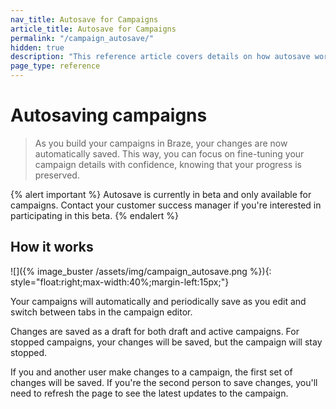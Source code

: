 ```yaml
---
nav_title: Autosave for Campaigns
article_title: Autosave for Campaigns
permalink: "/campaign_autosave/"
hidden: true
description: "This reference article covers details on how autosave works for campaigns."
page_type: reference
---
```


# Autosaving campaigns

> As you build your campaigns in Braze, your changes are now automatically saved. This way, you can focus on fine-tuning your campaign details with confidence, knowing that your progress is preserved.

{% alert important %}
Autosave is currently in beta and only available for campaigns. Contact your customer success manager if you're interested in participating in this beta.
{% endalert %}

## How it works

![]({% image_buster /assets/img/campaign_autosave.png %}){: style="float:right;max-width:40%;margin-left:15px;"}

Your campaigns will automatically and periodically save as you edit and switch between tabs in the campaign editor.

Changes are saved as a draft for both draft and active campaigns. For stopped campaigns, your changes will be saved, but the campaign will stay stopped.

If you and another user make changes to a campaign, the first set of changes will be saved. If you're the second person to save changes, you'll need to refresh the page to see the latest updates to the campaign.

